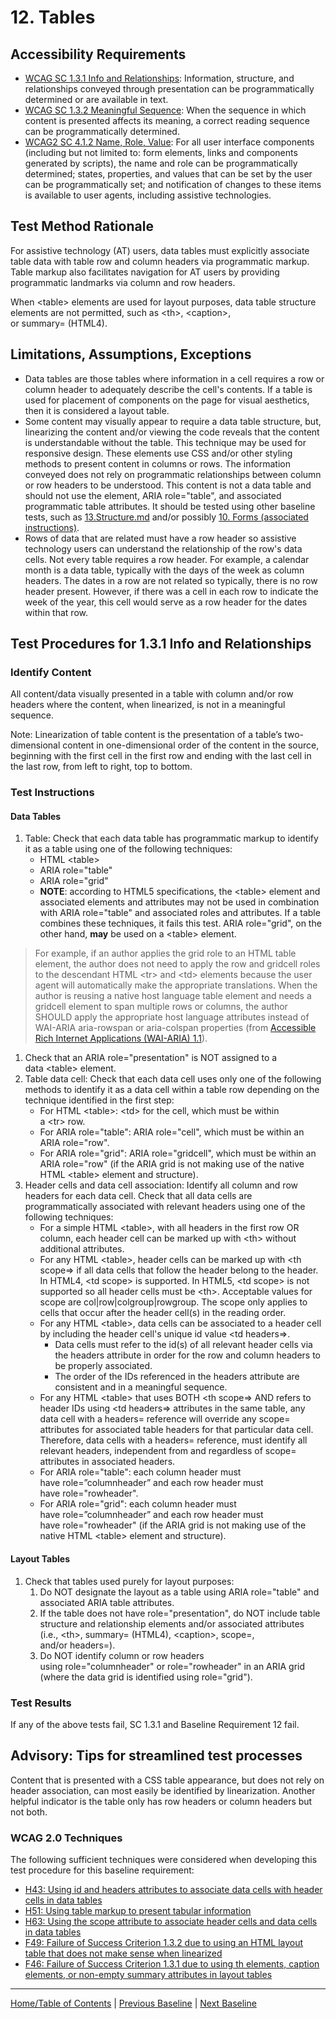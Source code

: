 # 12. Tables

Accessibility Requirements
--------------------------
-   [WCAG SC 1.3.1 Info and Relationships](https://www.w3.org/TR/UNDERSTANDING-WCAG20/content-structure-separation-programmatic.html): Information, structure, and relationships conveyed through presentation can be programmatically determined or are available in text.
-   [WCAG SC 1.3.2 Meaningful Sequence](https://www.w3.org/TR/UNDERSTANDING-WCAG20/content-structure-separation-sequence.html): When the sequence in which content is presented affects its meaning, a correct reading sequence can be programmatically determined.
-   [WCAG2 SC 4.1.2 Name, Role, Value](https://www.w3.org/TR/UNDERSTANDING-WCAG20/ensure-compat-rsv.html): For all user interface components (including but not limited to: form elements, links and components generated by scripts), the name and role can be programmatically determined; states, properties, and values that can be set by the user can be programmatically set; and notification of changes to these items is available to user agents, including assistive technologies.

Test Method Rationale
---------------------
For assistive technology (AT) users, data tables must explicitly associate table data with table row and column headers via programmatic markup. Table markup also facilitates navigation for AT users by providing programmatic landmarks via column and row headers.

When &lt;table&gt; elements are used for layout purposes, data table structure elements are not permitted, such as &lt;th&gt;, &lt;caption&gt;, or summary= (HTML4).

Limitations, Assumptions, Exceptions
------------------------------------
-   Data tables are those tables where information in a cell requires a row or column header to adequately describe the cell's contents. If a table is used for placement of components on the page for visual aesthetics, then it is considered a layout table.
-   Some content may visually appear to require a data table structure, but, linearizing the content and/or viewing the code reveals that the content is understandable without the table. This technique may be used for responsive design. These elements use CSS and/or other styling methods to present content in columns or rows. The information conveyed does not rely on programmatic relationships between column or row headers to be understood. This content is not a data table and should not use the element, ARIA role="table", and associated programmatic table attributes. It should be tested using other baseline tests, such as [13.Structure.md](https://github.com/Section508Coordinators/ICTTestingBaseline/blob/master/docs/13Headings.md) and/or possibly [10. Forms (associated instructions)](https://github.com/Section508Coordinators/ICTTestingBaseline/blob/master/docs/10Forms.md).
-   Rows of data that are related must have a row header so assistive technology users can understand the relationship of the row's data cells. Not every table requires a row header. For example, a calendar month is a data table, typically with the days of the week as column headers. The dates in a row are not related so typically, there is no row header present. However, if there was a cell in each row to indicate the week of the year, this cell would serve as a row header for the dates within that row.

Test Procedures for 1.3.1 Info and Relationships
------------------------------------------------
### Identify Content
All content/data visually presented in a table with column and/or row headers where the content, when linearized, is not in a meaningful sequence.

Note: Linearization of table content is the presentation of a table’s two-dimensional content in one-dimensional order of the content in the source, beginning with the first cell in the first row and ending with the last cell in the last row, from left to right, top to bottom.

### Test Instructions
#### Data Tables
1.  Table: Check that each data table has programmatic markup to identify it as a table using one of the following techniques:
    -   HTML &lt;table&gt;
    -   ARIA role="table"
    -   ARIA role="grid"
    -   **NOTE**: according to HTML5 specifications, the &lt;table&gt; element and associated elements and attributes may not be used in combination with ARIA role="table" and associated roles and attributes. If a table combines these techniques, it fails this test. ARIA role="grid", on the other hand, **may** be used on a &lt;table&gt; element.
> For example, if an author applies the grid role to an HTML table element, the author does not need to apply the row and gridcell roles to the descendant HTML &lt;tr&gt; and &lt;td&gt; elements because the user agent will automatically make the appropriate translations. When the author is reusing a native host language table element and needs a gridcell element to span multiple rows or columns, the author SHOULD apply the appropriate host language attributes instead of WAI-ARIA aria-rowspan or aria-colspan properties (from [Accessible Rich Internet Applications (WAI-ARIA) 1.1](https://www.w3.org/TR/wai-aria-1.1/#grid)).
1.  Check that an ARIA role="presentation" is NOT assigned to a data &lt;table&gt; element.
2.  Table data cell: Check that each data cell uses only one of the following methods to identify it as a data cell within a table row depending on the technique identified in the first step:
    -   For HTML &lt;table&gt;: &lt;td&gt; for the cell, which must be within a &lt;tr&gt; row.
    -   For ARIA role="table": ARIA role="cell", which must be within an ARIA role="row".
    -   For ARIA role="grid": ARIA role="gridcell", which must be within an ARIA role="row" (if the ARIA grid is not making use of the native HTML &lt;table&gt; element and structure).
3.  Header cells and data cell association: Identify all column and row headers for each data cell. Check that all data cells are programmatically associated with relevant headers using one of the following techniques:
    -   For a simple HTML &lt;table&gt;, with all headers in the first row OR column, each header cell can be marked up with &lt;th&gt; without additional attributes.
    -   For any HTML &lt;table&gt;, header cells can be marked up with &lt;th scope=&gt; if all data cells that follow the header belong to the header. In HTML4, &lt;td scope&gt; is supported. In HTML5, &lt;td scope&gt; is not supported so all header cells must be &lt;th&gt;. Acceptable values for scope are col&vert;row&vert;colgroup&vert;rowgroup. The scope only applies to cells that occur after the header cell(s) in the reading order.
    -   For any HTML &lt;table&gt;, data cells can be associated to a header cell by including the header cell's unique id value &lt;td headers=&gt;.
        -   Data cells must refer to the id(s) of all relevant header cells via the headers attribute in order for the row and column headers to be properly associated.
        -   The order of the IDs referenced in the headers attribute are consistent and in a meaningful sequence.
    -   For any HTML &lt;table&gt; that uses BOTH &lt;th scope=&gt; AND refers to header IDs using &lt;td headers=&gt; attributes in the same table, any data cell with a headers= reference will override any scope= attributes for associated table headers for that particular data cell. Therefore, data cells with a headers= reference, must identify all relevant headers, independent from and regardless of scope= attributes in associated headers.
    -   For ARIA role="table": each column header must have role=”columnheader” and each row header must have role="rowheader".
    -   For ARIA role="grid": each column header must have role=”columnheader” and each row header must have role="rowheader" (if the ARIA grid is not making use of the native HTML &lt;table&gt; element and structure).

#### Layout Tables
1.  Check that tables used purely for layout purposes:
    1.  Do NOT designate the layout as a table using ARIA role="table" and associated ARIA table attributes.
    2.  If the table does not have role="presentation", do NOT include table structure and relationship elements and/or associated attributes (i.e., &lt;th&gt;, summary= (HTML4), &lt;caption&gt;, scope=, and/or headers=).
    3.  Do NOT identify column or row headers using role="columnheader" or role="rowheader" in an ARIA grid (where the data grid is identified using role="grid").

### Test Results
If any of the above tests fail, SC 1.3.1 and Baseline Requirement 12 fail.

Advisory: Tips for streamlined test processes
---------------------------------------------
Content that is presented with a CSS table appearance, but does not rely on header association, can most easily be identified by linearization. Another helpful indicator is the table only has row headers or column headers but not both.

### WCAG 2.0 Techniques
The following sufficient techniques were considered when developing this test procedure for this baseline requirement:
-   [H43: Using id and headers attributes to associate data cells with header cells in data tables](https://www.w3.org/TR/WCAG20-TECHS/H43.html)
-   [H51: Using table markup to present tabular information](https://www.w3.org/TR/WCAG20-TECHS/H51.html)
-   [H63: Using the scope attribute to associate header cells and data cells in data tables](https://www.w3.org/TR/WCAG20-TECHS/H63.html)
-   [F49: Failure of Success Criterion 1.3.2 due to using an HTML layout table that does not make sense when linearized](https://www.w3.org/TR/WCAG20-TECHS/F49.html)
-   [F46: Failure of Success Criterion 1.3.1 due to using th elements, caption elements, or non-empty summary attributes in layout tables](http://www.w3.org/TR/WCAG20-TECHS/F46.html)

----------------------------------------
[Home/Table of Contents](index.md) | [Previous Baseline](11PageTitles.md) | [Next Baseline](13Structure.md)
